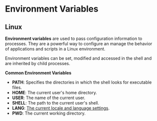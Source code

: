 # Environment Variables

## Linux

**Environment variables** are used to pass configuration information to processes. They are a powerful way to configure an manage the behavior of applications and scripts in a Linux environment.

Environment variables can be set, modified and accessed in the shell and are inherited by child processes.

**Common Environment Variables**
* **PATH**: Specifies the directories in which the shell looks for executable files.
* **HOME**: The current user's home directory.
* **USER**: The name of the current user.
* **SHELL**: The path to the current user's shell.
* **LANG**: [The current locale and language settings](./linux_locale_and_language.md).
* **PWD**: The current working directory.